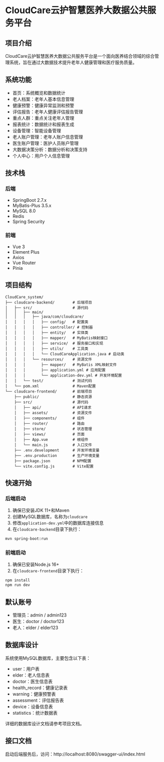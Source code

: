 # CloudCare云护智慧医养大数据公共服务平台

## 项目介绍

CloudCare云护智慧医养大数据公共服务平台是一个面向医养结合领域的综合管理系统，旨在通过大数据技术提升老年人健康管理和医疗服务质量。

## 系统功能

- 首页：系统概览和数据统计
- 老人档案：老年人基本信息管理
- 健康预警：健康异常监测和预警
- 评估报告：老年人健康评估报告管理
- 重点人群：重点关注老年人管理
- 报表统计：数据统计和报表生成
- 设备管理：智能设备管理
- 老人账户管理：老年人账户信息管理
- 医生账户管理：医护人员账户管理
- 大数据决策分析：数据分析和决策支持
- 个人中心：用户个人信息管理

## 技术栈

### 后端
- SpringBoot 2.7.x
- MyBatis-Plus 3.5.x
- MySQL 8.0
- Redis
- Spring Security

### 前端
- Vue 3
- Element Plus
- Axios
- Vue Router
- Pinia

## 项目结构

```
CloudCare_system/
├── cloudcare-backend/        # 后端项目
│   ├── src/                  # 源代码
│   │   ├── main/
│   │   │   ├── java/com/cloudcare/
│   │   │   │   ├── config/   # 配置类
│   │   │   │   ├── controller/ # 控制器
│   │   │   │   ├── entity/   # 实体类
│   │   │   │   ├── mapper/   # MyBatis映射接口
│   │   │   │   ├── service/  # 服务接口和实现
│   │   │   │   ├── utils/    # 工具类
│   │   │   │   └── CloudCareApplication.java # 启动类
│   │   │   └── resources/    # 资源文件
│   │   │       ├── mapper/   # MyBatis XML映射文件
│   │   │       ├── application.yml # 应用配置
│   │   │       └── application-dev.yml # 开发环境配置
│   │   └── test/             # 测试代码
│   └── pom.xml               # Maven配置
└── cloudcare-frontend/       # 前端项目
    ├── public/               # 静态资源
    ├── src/                  # 源代码
    │   ├── api/              # API请求
    │   ├── assets/           # 资源文件
    │   ├── components/       # 组件
    │   ├── router/           # 路由
    │   ├── store/            # 状态管理
    │   ├── views/            # 页面
    │   ├── App.vue           # 根组件
    │   └── main.js           # 入口文件
    ├── .env.development      # 开发环境变量
    ├── .env.production       # 生产环境变量
    ├── package.json          # NPM配置
    └── vite.config.js        # Vite配置
```

## 快速开始

### 后端启动

1. 确保已安装JDK 11+和Maven
2. 创建MySQL数据库，名称为`cloudcare`
3. 修改`application-dev.yml`中的数据库连接信息
4. 在`cloudcare-backend`目录下执行：

```bash
mvn spring-boot:run
```

### 前端启动

1. 确保已安装Node.js 16+
2. 在`cloudcare-frontend`目录下执行：

```bash
npm install
npm run dev
```

## 默认账号

- 管理员：admin / admin123
- 医生：doctor / doctor123
- 老人：elder / elder123

## 数据库设计

系统使用MySQL数据库，主要包含以下表：

- user：用户表
- elder：老人信息表
- doctor：医生信息表
- health_record：健康记录表
- warning：健康预警表
- assessment：评估报告表
- device：设备信息表
- statistics：统计数据表

详细的数据库设计文档请参考项目文档。

## 接口文档

启动后端服务后，访问：http://localhost:8080/swagger-ui/index.html